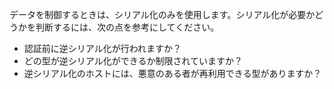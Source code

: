 
データを制御するときは、シリアル化のみを使用します。シリアル化が必要かどうかを判断するには、次の点を参考にしてください。

- 認証前に逆シリアル化が行われますか？
- どの型が逆シリアル化ができるか制限されていますか？
- 逆シリアル化のホストには、悪意のある者が再利用できる型がありますか？
